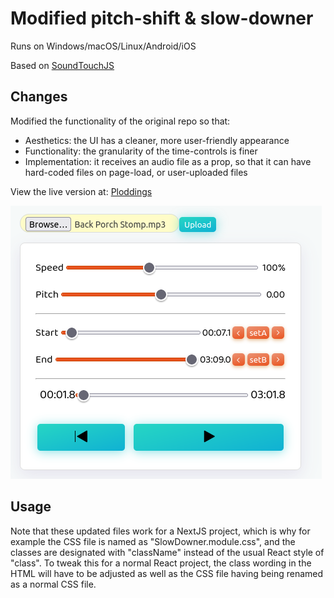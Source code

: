 # Modified pitch-shift & slow-downer

Runs on Windows/macOS/Linux/Android/iOS

Based on [SoundTouchJS](https://github.com/cutterbl/SoundTouchJS)

## Changes

Modified the functionality of the original repo so that:
- Aesthetics: the UI has a cleaner, more user-friendly appearance
- Functionality: the granularity of the time-controls is finer
- Implementation: it receives an audio file as a prop, so that it can have hard-coded files on page-load, or user-uploaded files

View the live version at: [Ploddings](https://ploddings.com/slow-downer)

![ScreenShot](https://raw.githubusercontent.com/blah148/pitch-shifter/daf72c07efc8fab99dcb75aa08b34e7990e0e0e0/Screenshot%20from%202024-03-03%2022-59-06.png)

## Usage
Note that these updated files work for a NextJS project, which is why for example the CSS file is named as "SlowDowner.module.css", and the classes are designated with "className" instead of the usual React style of "class". To tweak this for a normal React project, the class wording in the HTML will have to be adjusted as well as the CSS file having being renamed as a normal CSS file.
